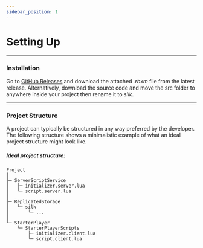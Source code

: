 ```yaml
---
sidebar_position: 1
---
```


# Setting Up

---

### Installation

Go to [GitHub Releases](https://github.com/wicked-wlzard/silk/releases) and download the attached *.rbxm* file from the latest release. Alternatively, download the source code and move the src folder to anywhere inside your project then rename it to *silk*.

---

### Project Structure

A project can typically be structured in any way preferred by the developer. The following structure shows a minimalistic example of what an ideal project structure might look like. 

##### Ideal project structure:

```
Project
│
├─ ServerScriptService
│	├─ initializer.server.lua 
│	└─ script.server.lua
│
├─ ReplicatedStorage
│	└─ silk
│		└─ ...
│
└─ StarterPlayer
	└─ StarterPlayerScripts
		├─ initializer.client.lua
		└─ script.client.lua
```